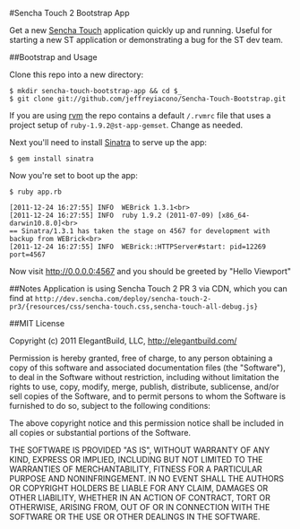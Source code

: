 #Sencha Touch 2 Bootstrap App

Get a new [Sencha Touch] application quickly up and running. Useful for starting a new ST application or demonstrating a bug for the ST dev team.

##Bootstrap and Usage

Clone this repo into a new directory:

```
$ mkdir sencha-touch-bootstrap-app && cd $_
$ git clone git://github.com/jeffreyiacono/Sencha-Touch-Bootstrap.git
```

If you are using [rvm] the repo contains a default `/.rvmrc` file that uses a project setup of `ruby-1.9.2@st-app-gemset`. Change as needed.

Next you'll need to install [Sinatra] to serve up the app:

`$ gem install sinatra`

Now you're set to boot up the app:

```
$ ruby app.rb

[2011-12-24 16:27:55] INFO  WEBrick 1.3.1<br>
[2011-12-24 16:27:55] INFO  ruby 1.9.2 (2011-07-09) [x86_64-darwin10.8.0]<br>
== Sinatra/1.3.1 has taken the stage on 4567 for development with backup from WEBrick<br>
[2011-12-24 16:27:55] INFO  WEBrick::HTTPServer#start: pid=12269 port=4567
```

Now visit http://0.0.0.0:4567 and you should be greeted by "Hello Viewport"

##Notes
Application is using Sencha Touch 2 PR 3 via CDN, which you can find at `http://dev.sencha.com/deploy/sencha-touch-2-pr3/{resources/css/sencha-touch.css,sencha-touch-all-debug.js}`

##MIT License

Copyright (c) 2011 ElegantBuild, LLC, http://elegantbuild.com/

Permission is hereby granted, free of charge, to any person obtaining
a copy of this software and associated documentation files (the
"Software"), to deal in the Software without restriction, including
without limitation the rights to use, copy, modify, merge, publish,
distribute, sublicense, and/or sell copies of the Software, and to
permit persons to whom the Software is furnished to do so, subject to
the following conditions:

The above copyright notice and this permission notice shall be
included in all copies or substantial portions of the Software.

THE SOFTWARE IS PROVIDED "AS IS", WITHOUT WARRANTY OF ANY KIND,
EXPRESS OR IMPLIED, INCLUDING BUT NOT LIMITED TO THE WARRANTIES OF
MERCHANTABILITY, FITNESS FOR A PARTICULAR PURPOSE AND
NONINFRINGEMENT. IN NO EVENT SHALL THE AUTHORS OR COPYRIGHT HOLDERS BE
LIABLE FOR ANY CLAIM, DAMAGES OR OTHER LIABILITY, WHETHER IN AN ACTION
OF CONTRACT, TORT OR OTHERWISE, ARISING FROM, OUT OF OR IN CONNECTION
WITH THE SOFTWARE OR THE USE OR OTHER DEALINGS IN THE SOFTWARE.

  [sencha touch]: http://www.sencha.com/products/touch/
  [rvm]: http://beginrescueend.com/
  [sinatra]: http://sinatrarb.com
